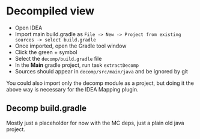 # Decompiled view

- Open IDEA
- Import main build.gradle as `File -> New -> Project from existing sources -> select build.gradle`
- Once imported, open the Gradle tool window
- Click the green + symbol
- Select the `decomp/build.gradle` file
- In the **Main** gradle project, run task `extractDecomp`
- Sources should appear in `decomp/src/main/java` and be ignored by git

You could also import only the decomp module as a project, but doing it the above way is necessary for the IDEA Mapping plugin.

## Decomp build.gradle

Mostly just a placeholder for now with the MC deps, just a plain old java project.